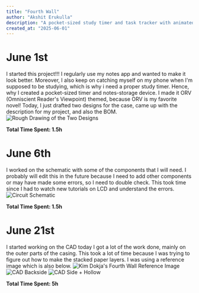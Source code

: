 ```yaml
---
title: "Fourth Wall"
author: "Akshit Erukulla"
description: "A pocket-sized study timer and task tracker with animated ORV visuals, housed in a Fourth Wall-inspired case."
created_at: "2025-06-01"
---
```


# June 1st
I started this project!!! I regularly use my notes app and wanted to make it look better. Moreover, I also keep on catching myself on my phone when I'm supposed to be studying, which is why i need a proper study timer. Hence, why I created a pocket-sized timer and notes-storage device. I made it ORV (Omniscient Reader's Viewpoint) themed, because ORV is my favorite novel!
Today, I just drafted two designs for the case, came up with the description for my project, and also the BOM.
![Rough Drawing of the Two Designs](https://hc-cdn.hel1.your-objectstorage.com/s/v3/9181b571f11602cd74f253d1f533068d97eaa044_idea_j1.jpg)

**Total Time Spent: 1.5h**


# June 6th
I worked on the schematic with some of the components that I will need. I probably will edit this in the future because I need to add other components or may have made some errors, so I need to double check. This took time since I had to watch new tutorials on LCD and understand the errors.
![Circuit Schematic](https://hc-cdn.hel1.your-objectstorage.com/s/v3/da8c3562085eac4be7d1d95102abe3e9abf8a4df_schematic_j6.webp)

**Total Time Spent: 1.5h**

# June 21st
I started working on the CAD today I got a lot of the work done, mainly on the outer parts of the casing. This took a lot of time because I was trying to figure out how to make the stacked paper layers. I was using a reference image which is also below.
![Kim Dokja's Fourth Wall Reference Image](https://hc-cdn.hel1.your-objectstorage.com/s/v3/8622911ec59d47da5fef9690dc8e08658aea7c4d_fourth_wall_ref.jpg)
![CAD Backside](https://hc-cdn.hel1.your-objectstorage.com/s/v3/5996854ee4b5ab0e8b2829697778c796dbba8220_cad_j21_pic1.webp)
![CAD Side + Hollow](https://hc-cdn.hel1.your-objectstorage.com/s/v3/c9e6ea53932a2013bf4ca5889579f6428e0190bf_cad_j21_pic2.webp)

**Total Time Spent: 5h**